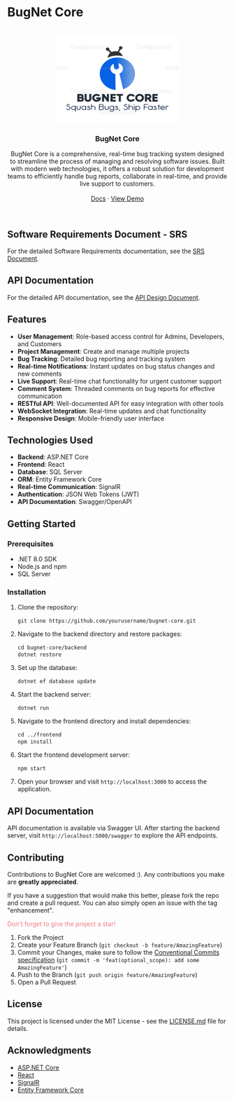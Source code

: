 # BugNet Core


<br/>
<div align="center">
  <a href="https://github.com/AhmedYassinH/BugNet-Core">
    <img src="./BugNet.png" alt="Logo" width="280" height="200">
  </a>

  <h3 align="center">BugNet Core</h3>

  <p align="center">
    BugNet Core is a comprehensive, real-time bug tracking system designed to streamline the process of managing and resolving software issues. Built with modern web technologies, it offers a robust solution for development teams to efficiently handle bug reports, collaborate in real-time, and provide live support to customers.
    <br />
    <br />
    <a href="https://github.com/AhmedYassinH/BugNet-Core/tree/main/docs">Docs</a>
    ·
    <a href="https://ahmedyassin.dev/">View Demo</a>
  </p>
    <br />
</div>


## Software Requirements Document - SRS

For the detailed Software Requirements documentation, see the [SRS Document](./docs/Software%20Requirements%20Specifications%20Doc%20-%20BugNet%20Core.md).

## API Documentation

For the detailed API documentation, see the [API Design Document](./docs/API%20Design%20Document.md).

## Features

- **User Management**: Role-based access control for Admins, Developers, and Customers
- **Project Management**: Create and manage multiple projects
- **Bug Tracking**: Detailed bug reporting and tracking system
- **Real-time Notifications**: Instant updates on bug status changes and new comments
- **Live Support**: Real-time chat functionality for urgent customer support
- **Comment System**: Threaded comments on bug reports for effective communication
- **RESTful API**: Well-documented API for easy integration with other tools
- **WebSocket Integration**: Real-time updates and chat functionality
- **Responsive Design**: Mobile-friendly user interface

## Technologies Used

- **Backend**: ASP.NET Core
- **Frontend**: React
- **Database**: SQL Server
- **ORM**: Entity Framework Core
- **Real-time Communication**: SignalR
- **Authentication**: JSON Web Tokens (JWT)
- **API Documentation**: Swagger/OpenAPI

## Getting Started

### Prerequisites

- .NET 8.0 SDK
- Node.js and npm
- SQL Server

### Installation

1. Clone the repository:
   ```
   git clone https://github.com/yourusername/bugnet-core.git
   ```

2. Navigate to the backend directory and restore packages:
   ```
   cd bugnet-core/backend
   dotnet restore
   ```

3. Set up the database:
   ```
   dotnet ef database update
   ```

4. Start the backend server:
   ```
   dotnet run
   ```

5. Navigate to the frontend directory and install dependencies:
   ```
   cd ../frontend
   npm install
   ```

6. Start the frontend development server:
   ```
   npm start
   ```

7. Open your browser and visit `http://localhost:3000` to access the application.

## API Documentation

API documentation is available via Swagger UI. After starting the backend server, visit `http://localhost:5000/swagger` to explore the API endpoints.

## Contributing

Contributions to BugNet Core are welcomed :). Any contributions you make are **greatly appreciated**.

If you have a suggestion that would make this better, please fork the repo and create a pull request. You can also simply open an issue with the tag "enhancement".

<span style="color:rgb(243, 123, 132)">Don't forget to give the project a star!</span>

1. Fork the Project
2. Create your Feature Branch (`git checkout -b feature/AmazingFeature`)
3. Commit your Changes, make sure to follow the [Conventional Commits specification](https://www.conventionalcommits.org/en/v1.0.0/) (`git commit -m 'feat(optional_scope): add some AmazingFeature'`)
4. Push to the Branch (`git push origin feature/AmazingFeature`)
5. Open a Pull Request

## License

This project is licensed under the MIT License - see the [LICENSE.md](LICENSE.md) file for details.

## Acknowledgments

- [ASP.NET Core](https://docs.microsoft.com/en-us/aspnet/core/)
- [React](https://reactjs.org/)
- [SignalR](https://docs.microsoft.com/en-us/aspnet/core/signalr/introduction)
- [Entity Framework Core](https://docs.microsoft.com/en-us/ef/core/)